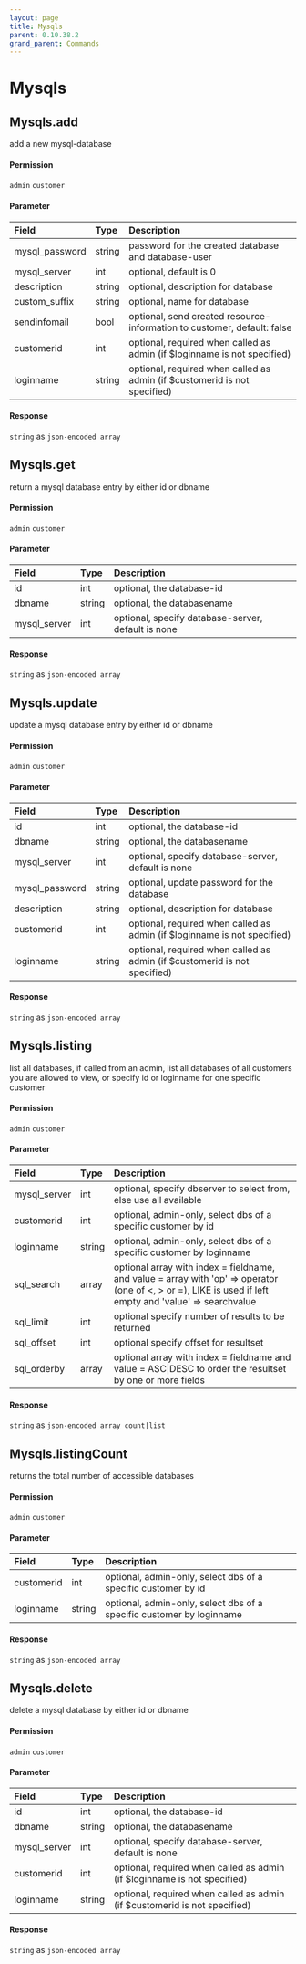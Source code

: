 ```yaml
---
layout: page
title: Mysqls
parent: 0.10.38.2
grand_parent: Commands
---
```


# Mysqls

## Mysqls.add

add a new mysql-database

#### Permission

`admin` `customer`

#### Parameter

| Field | Type | Description |
| :--- | :--- | :--- |
| mysql_password | string | password for the created database and database-user |
| mysql_server | int | optional, default is 0 |
| description | string | optional, description for database |
| custom_suffix | string | optional, name for database |
| sendinfomail | bool | optional, send created resource-information to customer, default: false |
| customerid | int | optional, required when called as admin (if $loginname is not specified) |
| loginname | string | optional, required when called as admin (if $customerid is not specified) |

#### Response

`string` as `json-encoded array`

## Mysqls.get

return a mysql database entry by either id or dbname

#### Permission

`admin` `customer`

#### Parameter

| Field | Type | Description |
| :--- | :--- | :--- |
| id | int | optional, the database-id |
| dbname | string | optional, the databasename |
| mysql_server | int | optional, specify database-server, default is none |

#### Response

`string` as `json-encoded array`

## Mysqls.update

update a mysql database entry by either id or dbname

#### Permission

`admin` `customer`

#### Parameter

| Field | Type | Description |
| :--- | :--- | :--- |
| id | int | optional, the database-id |
| dbname | string | optional, the databasename |
| mysql_server | int | optional, specify database-server, default is none |
| mysql_password | string | optional, update password for the database |
| description | string | optional, description for database |
| customerid | int | optional, required when called as admin (if $loginname is not specified) |
| loginname | string | optional, required when called as admin (if $customerid is not specified) |

#### Response

`string` as `json-encoded array`

## Mysqls.listing

list all databases, if called from an admin, list all databases of all customers you are allowed to view, or specify id or loginname for one specific customer

#### Permission

`admin` `customer`

#### Parameter

| Field | Type | Description |
| :--- | :--- | :--- |
| mysql_server | int | optional, specify dbserver to select from, else use all available |
| customerid | int | optional, admin-only, select dbs of a specific customer by id |
| loginname | string | optional, admin-only, select dbs of a specific customer by loginname |
| sql_search | array | optional array with index = fieldname, and value = array with 'op' => operator (one of <, > or =), LIKE is used if left empty and 'value' => searchvalue |
| sql_limit | int | optional specify number of results to be returned |
| sql_offset | int | optional specify offset for resultset |
| sql_orderby | array | optional array with index = fieldname and value = ASC\|DESC to order the resultset by one or more fields |

#### Response

`string` as `json-encoded array count|list`

## Mysqls.listingCount

returns the total number of accessible databases

#### Permission

`admin` `customer`

#### Parameter

| Field | Type | Description |
| :--- | :--- | :--- |
| customerid | int | optional, admin-only, select dbs of a specific customer by id |
| loginname | string | optional, admin-only, select dbs of a specific customer by loginname |

#### Response

`string` as `json-encoded array`

## Mysqls.delete

delete a mysql database by either id or dbname

#### Permission

`admin` `customer`

#### Parameter

| Field | Type | Description |
| :--- | :--- | :--- |
| id | int | optional, the database-id |
| dbname | string | optional, the databasename |
| mysql_server | int | optional, specify database-server, default is none |
| customerid | int | optional, required when called as admin (if $loginname is not specified) |
| loginname | string | optional, required when called as admin (if $customerid is not specified) |

#### Response

`string` as `json-encoded array`